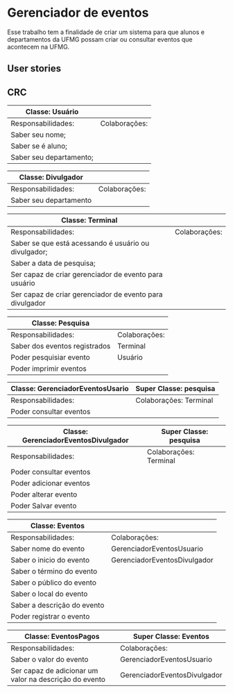 <h1>Gerenciador de eventos</h1>
Esse trabalho tem a finalidade de criar um sistema para que alunos e departamentos da UFMG possam criar ou consultar eventos que acontecem na UFMG.

<h2>User stories</h2>

<h2>CRC</h2>

| Classe: Usuário                           |                       |
|-------------------------------------------|-----------------------|
| Responsabilidades:                        | Colaborações:         |
|   Saber seu nome;                         |                       |
|   Saber se é aluno;                       |                       |
|   Saber seu departamento;                 |                       | 

| Classe: Divulgador                        |                       |
|-------------------------------------------|-----------------------|
| Responsabilidades:                        | Colaborações:         |
|   Saber seu departamento                  |                       |

| Classe: Terminal                                                     |                       |
|----------------------------------------------------------------------|-----------------------|
| Responsabilidades:                                                   | Colaborações:         |
|   Saber se que está acessando é usuário ou divulgador;               |                       |
|   Saber a data de pesquisa;                                          |                       |
|   Ser capaz de criar gerenciador de evento para usuário              |                       |
|   Ser capaz de criar gerenciador de evento para divulgador           |                       |

| Classe: Pesquisa                                                     |                       |
|----------------------------------------------------------------------|-----------------------|
| Responsabilidades:                                                   |Colaborações:          |
|   Saber dos eventos registrados                                      |Terminal               |
|   Poder pesquisiar evento                                            |Usuário                |
|   Poder imprimir eventos                                             |                       |
  

| Classe: GerenciadorEventosUsario                                     |Super Classe: pesquisa |
|----------------------------------------------------------------------|-----------------------|
| Responsabilidades:                                                   |Colaborações: Terminal |
|   Poder consultar eventos                                            |                       |

| Classe: GerenciadorEventosDivulgador                                 |Super Classe: pesquisa |
|----------------------------------------------------------------------|-----------------------|
| Responsabilidades:                                                   |Colaborações: Terminal |
|   Poder consultar eventos                                            |                       |
|   Poder adicionar eventos                                            |                       |
|   Poder alterar evento                                               |                       |
|   Poder  Salvar evento                                               |                       |

| Classe: Eventos                                                      |                            |
|----------------------------------------------------------------------|----------------------------|
| Responsabilidades:                                                   |Colaborações:               |
|   Saber nome do evento                                               |GerenciadorEventosUsuario   |
|   Saber o inicio do evento                                           |GerenciadorEventosDivulgador|
|   Saber o término do evento                                          |                            |
|   Saber o público do evento                                          |                            |
|   Saber o local do evento                                            |                            |
|   Saber a descrição do evento                                        |                            |
|   Poder registrar o evento                                           |                            |

| Classe: EventosPagos                                                 |Super Classe: Eventos       |
|----------------------------------------------------------------------|----------------------------|
| Responsabilidades:                                                   |Colaborações:               |
|   Saber o valor do evento                                            |GerenciadorEventosUsuario   |
|   Ser capaz de adicionar um valor na descrição do evento             |GerenciadorEventosDivulgador|



